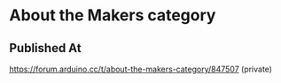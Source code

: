 # About the Makers category

## Published At

https://forum.arduino.cc/t/about-the-makers-category/847507 (private)
